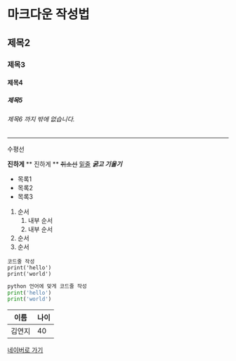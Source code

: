 # 마크다운 작성법
## 제목2
### 제목3
#### 제목4
##### 제목5
###### 제목6 까지 밖에 없습니다.

---
수평선

**진하게**
** 진하게 **
~~취소선~~
<u>밑줄</u>
***굵고 기울기***

- 목록1
- 목록2
- 목록3

1. 순서
    1. 내부 순서
    2. 내부 순서
2. 순서
3. 순서

```
코드줄 작성
print('hello')
print('world')
```

```python
python 언어에 맞게 코드줄 작성
print('hello')
print('world')
```

|이름|나이|
|---|---|
|김연지|40|

[네이버로 가기](https://naver.com)